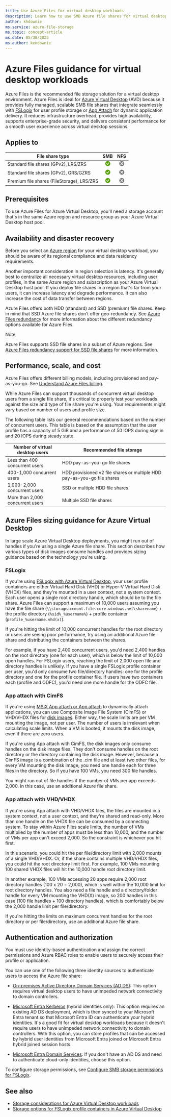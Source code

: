 ```yaml
---
title: Use Azure Files for virtual desktop workloads
description: Learn how to use SMB Azure file shares for virtual desktop workloads, including profile containers and disk images for Azure Virtual Desktop, and how to optimize scale and performance.
author: khdownie
ms.service: azure-file-storage
ms.topic: concept-article
ms.date: 05/30/2025
ms.author: kendownie
---
```


# Azure Files guidance for virtual desktop workloads

Azure Files is the recommended file storage solution for a virtual desktop environment. Azure Files is ideal for [Azure Virtual Desktop](/azure/virtual-desktop/overview) (AVD) because it provides fully managed, scalable SMB file shares that integrate seamlessly with [FSLogix](/azure/virtual-desktop/fslogix-profile-containers) for user profile storage or [App Attach](/azure/virtual-desktop/app-attach-overview) for dynamic application delivery. It reduces infrastructure overhead, provides high availability, supports enterprise-grade security, and delivers consistent performance for a smooth user experience across virtual desktop sessions.

## Applies to

| File share type | SMB | NFS |
|-|:-:|:-:|
| Standard file shares (GPv2), LRS/ZRS | ![Yes](../media/icons/yes-icon.png) | ![No](../media/icons/no-icon.png) |
| Standard file shares (GPv2), GRS/GZRS | ![Yes](../media/icons/yes-icon.png) | ![No](../media/icons/no-icon.png) |
| Premium file shares (FileStorage), LRS/ZRS | ![Yes](../media/icons/yes-icon.png) | ![No](../media/icons/no-icon.png) |

## Prerequisites

To use Azure Files for Azure Virtual Desktop, you'll need a storage account that's in the same Azure region and resource group as your Azure Virtual Desktop host pool.

## Availability and disaster recovery

Before you select an [Azure region](/azure/reliability/regions-list) for your virtual desktop workload, you should be aware of its regional compliance and data residency requirements.

Another important consideration in region selection is latency. It's generally best to centralize all necessary virtual desktop resources, including user profiles, in the same Azure region and subscription as your Azure Virtual Desktop host pool. If you deploy file shares in a region that's far from your users, it can increase latency and degrade performance. It can also increase the cost of data transfer between regions.

Azure Files offers both HDD (standard) and SSD (premium) file shares. Keep in mind that SSD Azure file shares don’t offer geo-redundancy. See [Azure Files redundancy](files-redundancy.md) for more information about the different redundancy options available for Azure Files.

> [!NOTE]
> Azure Files supports SSD file shares in a subset of Azure regions. See [Azure Files redundancy support for SSD file shares](redundancy-premium-file-shares.md) for more information.

## Performance, scale, and cost

Azure Files offers different billing models, including provisioned and pay-as-you-go. See [Understand Azure Files billing](understanding-billing.md).

While Azure Files can support thousands of concurrent virtual desktop users from a single file share, it's critical to properly test your workloads against the size and type of file share you're using. Your requirements might vary based on number of users and profile size.

The following table lists our general recommendations based on the number of concurrent users. This table is based on the assumption that the user profile has a capacity of 5 GiB and a performance of 50 IOPS during sign in and 20 IOPS during steady state.

| **Number of virtual desktop users** | **Recommended file storage** |
|------------------------------------------------|------------------------------|
| Less than 400 concurrent users                | HDD pay-as-you-go file shares              |
| 400-1,000 concurrent users                       | HDD provisioned v2 file shares or multiple HDD pay-as-you-go file shares  |
| 1,000-2,000 concurrent users                 | SSD or multiple HDD file shares |
| More than 2,000 concurrent users             | Multiple SSD file shares |

## Azure Files sizing guidance for Azure Virtual Desktop

In large scale Azure Virtual Desktop deployments, you might run out of handles if you're using a single Azure file share. This section describes how various types of disk images consume handles and provides sizing guidance based on the technology you're using.

### FSLogix

If you're using [FSLogix with Azure Virtual Desktop](/azure/virtual-desktop/fslogix-containers-azure-files), your user profile containers are either Virtual Hard Disk (VHD) or Hyper-V Virtual Hard Disk (VHDX) files, and they're mounted in a user context, not a system context. Each user opens a single root directory handle, which should be to the file share. Azure Files can support a maximum of 10,000 users assuming you have the file share (`\\storageaccount.file.core.windows.net\sharename`) + the profile directory (`%sid%_%username%`) + profile container (`profile_%username.vhd(x)`).

If you're hitting the limit of 10,000 concurrent handles for the root directory or users are seeing poor performance, try using an additional Azure file share and distributing the containers between the shares.

For example, if you have 2,400 concurrent users, you'd need 2,400 handles on the root directory (one for each user), which is below the limit of 10,000 open handles. For FSLogix users, reaching the limit of 2,000 open file and directory handles is unlikely. If you have a single FSLogix profile container per user, you'd only consume two file/directory handles: one for the profile directory and one for the profile container file. If users have two containers each (profile and ODFC), you'd need one more handle for the ODFC file.

### App attach with CimFS

If you're using [MSIX App attach or App attach](/azure/virtual-desktop/app-attach-overview) to dynamically attach applications, you can use Composite Image File System (CimFS) or VHD/VHDX files for [disk images](/azure/virtual-desktop/app-attach-overview#application-images). Either way, the scale limits are per VM mounting the image, not per user. The number of users is irrelevant when calculating scale limits. When a VM is booted, it mounts the disk image, even if there are zero users.

If you're using App attach with CimFS, the disk images only consume handles on the disk image files. They don't consume handles on the root directory or the directory containing the disk image. However, because a CimFS image is a combination of the .cim file and at least two other files, for every VM mounting the disk image, you need one handle each for three files in the directory. So if you have 100 VMs, you need 300 file handles.

You might run out of file handles if the number of VMs per app exceeds 2,000. In this case, use an additional Azure file share.

### App attach with VHD/VHDX

If you're using App attach with VHD/VHDX files, the files are mounted in a system context, not a user context, and they're shared and read-only. More than one handle on the VHDX file can be consumed by a connecting system. To stay within Azure Files scale limits, the number of VMs multiplied by the number of apps must be less than 10,000, and the number of VMs per app can't exceed 2,000. So the constraint is whichever you hit first.

In this scenario, you could hit the per file/directory limit with 2,000 mounts of a single VHD/VHDX. Or, if the share contains multiple VHD/VHDX files, you could hit the root directory limit first. For example, 100 VMs mounting 100 shared VHDX files will hit the 10,000 handle root directory limit.

In another example, 100 VMs accessing 20 apps require 2,000 root directory handles (100 x 20 = 2,000), which is well within the 10,000 limit for root directory handles. You also need a file handle and a directory/folder handle for every VM mounting the VHD(X) image, so 200 handles in this case (100 file handles + 100 directory handles), which is comfortably below the 2,000 handle limit per file/directory.

If you're hitting the limits on maximum concurrent handles for the root directory or per file/directory, use an additional Azure file share.

## Authentication and authorization

You must use identity-based authentication and assign the correct permissions and Azure RBAC roles to enable users to securely access their profile or application.

You can use one of the following three identity sources to authenticate users to access the Azure file share:

- [On-premises Active Directory Domain Services (AD DS)](/fslogix/how-to-configure-profile-container-azure-files-active-directory): This option requires virtual desktop users to have unimpeded network connectivity to domain controllers.

- [Microsoft Entra Kerberos](/fslogix/how-to-configure-profile-container-entra-id-hybrid) (hybrid identities only): This option requires an existing AD DS deployment, which is then synced to your Microsoft Entra tenant so that Microsoft Entra ID can authenticate your hybrid identities. It's a good fit for virtual desktop workloads because it doesn't require users to have unimpeded network connectivity to domain controllers. With this option, you can store profiles that can be accessed by hybrid user identities from Microsoft Entra joined or Microsoft Entra hybrid joined session hosts.

- [Microsoft Entra Domain Services](/fslogix/how-to-configure-profile-container-azure-files-active-directory): If you don't have an AD DS and need to authenticate cloud-only identities, choose this option.

To configure storage permissions, see [Configure SMB storage permissions for FSLogix](/fslogix/how-to-configure-storage-permissions).

## See also

- [Storage considerations for Azure Virtual Desktop workloads](/azure/well-architected/azure-virtual-desktop/storage)
- [Storage options for FSLogix profile containers in Azure Virtual Desktop](/azure/virtual-desktop/store-fslogix-profile)

